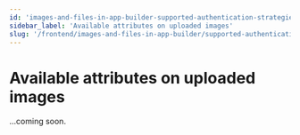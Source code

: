```yaml
---
id: 'images-and-files-in-app-builder-supported-authentication-strategies-available-attributes-on-uploaded-images'
sidebar_label: 'Available attributes on uploaded images'
slug: '/frontend/images-and-files-in-app-builder/supported-authentication-strategies/available-attributes-on-uploaded-images'
---
```


# Available attributes on uploaded images

...coming soon.
